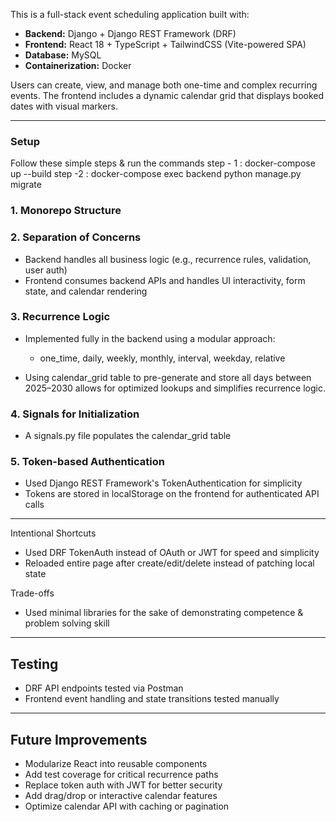 This is a full-stack event scheduling application built with:

* **Backend:** Django + Django REST Framework (DRF)
* **Frontend:** React 18 + TypeScript + TailwindCSS (Vite-powered SPA)
* **Database:** MySQL
* **Containerization:** Docker

Users can create, view, and manage both one-time and complex recurring events. The frontend includes a dynamic calendar grid that displays booked dates with visual markers.

---
### Setup
Follow these simple steps & run the commands
step - 1 : docker-compose up --build
step -2 : docker-compose exec backend python manage.py migrate

### 1. **Monorepo Structure**


### 2. **Separation of Concerns**

* Backend handles all business logic (e.g., recurrence rules, validation, user auth)
* Frontend consumes backend APIs and handles UI interactivity, form state, and calendar rendering

### 3. **Recurrence Logic**

* Implemented fully in the backend using a modular approach:

  * one_time, daily, weekly, monthly, interval, weekday, relative
* Using calendar_grid table to pre-generate and store all days between 2025–2030 allows for optimized lookups and simplifies recurrence logic.

### 4. **Signals for Initialization**

* A signals.py file populates the calendar_grid table

### 5. **Token-based Authentication**

* Used Django REST Framework's TokenAuthentication for simplicity
* Tokens are stored in localStorage on the frontend for authenticated API calls

---

Intentional Shortcuts

* Used DRF TokenAuth instead of OAuth or JWT for speed and simplicity
* Reloaded entire page after create/edit/delete instead of patching local state

Trade-offs

* Used minimal libraries for the sake of demonstrating competence & problem solving skill

---


## Testing

* DRF API endpoints tested via Postman
* Frontend event handling and state transitions tested manually


---

## Future Improvements

* Modularize React into reusable components
* Add test coverage for critical recurrence paths
* Replace token auth with JWT for better security
* Add drag/drop or interactive calendar features
* Optimize calendar API with caching or pagination

